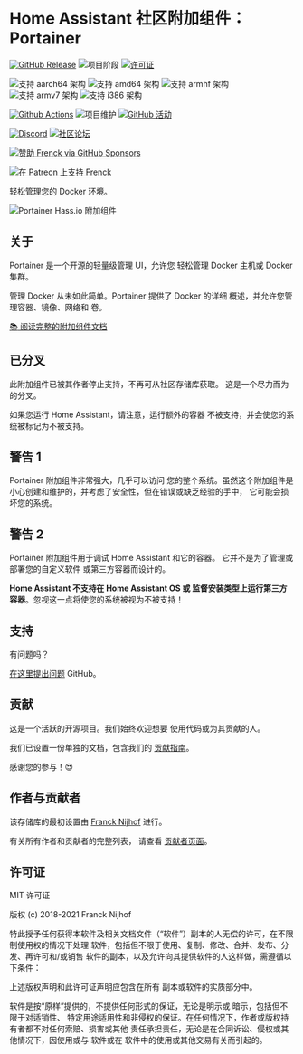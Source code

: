 # Home Assistant 社区附加组件：Portainer

[![GitHub Release][releases-shield]][releases]
![项目阶段][project-stage-shield]
[![许可证][license-shield]](LICENSE.md)

![支持 aarch64 架构][aarch64-shield]
![支持 amd64 架构][amd64-shield]
![支持 armhf 架构][armhf-shield]
![支持 armv7 架构][armv7-shield]
![支持 i386 架构][i386-shield]

[![Github Actions][github-actions-shield]][github-actions]
![项目维护][maintenance-shield]
[![GitHub 活动][commits-shield]][commits]

[![Discord][discord-shield]][discord]
[![社区论坛][forum-shield]][forum]

[![赞助 Frenck via GitHub Sponsors][github-sponsors-shield]][github-sponsors]

[![在 Patreon 上支持 Frenck][patreon-shield]][patreon]

轻松管理您的 Docker 环境。

![Portainer Hass.io 附加组件](images/screenshot.png)

## 关于

Portainer 是一个开源的轻量级管理 UI，允许您
轻松管理 Docker 主机或 Docker 集群。

管理 Docker 从未如此简单。Portainer 提供了 Docker 的详细
概述，并允许您管理容器、镜像、网络和
卷。

[:books: 阅读完整的附加组件文档][docs]

## 已分叉

此附加组件已被其作者停止支持，不再可从社区存储库获取。
这是一个尽力而为的分叉。

如果您运行 Home Assistant，请注意，运行额外的容器
不被支持，并会使您的系统被标记为不被支持。

## 警告 1

Portainer 附加组件非常强大，几乎可以访问
您的整个系统。虽然这个附加组件是小心创建和维护的，并考虑了安全性，但在错误或缺乏经验的手中，
它可能会损坏您的系统。

## 警告 2

Portainer 附加组件用于调试 Home Assistant 和它的容器。
它并不是为了管理或部署您的自定义软件
或第三方容器而设计的。

**Home Assistant 不支持在 Home Assistant OS 或
监督安装类型上运行第三方容器**。忽视这一点将使您的系统被视为不被支持！

## 支持

有问题吗？

[在这里提出问题][issue] GitHub。

## 贡献

这是一个活跃的开源项目。我们始终欢迎想要
使用代码或为其贡献的人。

我们已设置一份单独的文档，包含我们的
[贡献指南](,github/CONTRIBUTING.md)。

感谢您的参与！:heart_eyes:

## 作者与贡献者

该存储库的最初设置由 [Franck Nijhof][frenck] 进行。

有关所有作者和贡献者的完整列表，
请查看 [贡献者页面][contributors]。

## 许可证

MIT 许可证

版权 (c) 2018-2021 Franck Nijhof

特此授予任何获得本软件及相关文档文件（“软件”）副本的人无偿的许可，在不限制使用权的情况下处理
软件，包括但不限于使用、复制、修改、合并、发布、分发、再许可和/或销售
软件的副本，以及允许向其提供软件的人这样做，需遵循以下条件：

上述版权声明和此许可证声明应包含在所有
副本或软件的实质部分中。

软件是按“原样”提供的，不提供任何形式的保证，无论是明示或
暗示，包括但不限于对适销性、
特定用途适用性和非侵权的保证。在任何情况下，作者或版权持有者都不对任何索赔、损害或其他
责任承担责任，无论是在合同诉讼、侵权或其他情况下，因使用或与
软件或在
软件中的使用或其他交易有关而引起的。

[aarch64-shield]: https://img.shields.io/badge/aarch64-yes-green.svg
[amd64-shield]: https://img.shields.io/badge/amd64-yes-green.svg
[armhf-shield]: https://img.shields.io/badge/armhf-yes-green.svg
[armv7-shield]: https://img.shields.io/badge/armv7-yes-green.svg
[commits-shield]: https://img.shields.io/github/commit-activity/y/hassio-addons/addon-portainer.svg
[commits]: https://github.com/hassio-addons/addon-portainer/commits/main
[contributors]: https://github.com/hassio-addons/addon-portainer/graphs/contributors
[discord-ha]: https://discord.gg/c5DvZ4e
[discord-shield]: https://img.shields.io/discord/478094546522079232.svg
[discord]: https://discord.me/hassioaddons
[docs]: https://github.com/hassio-addons/addon-portainer/blob/main/portainer/DOCS.md
[forum-shield]: https://img.shields.io/badge/community-forum-brightgreen.svg
[forum]: https://community.home-assistant.io/t/home-assistant-community-add-on-portainer/68836?u=frenck
[frenck]: https://github.com/frenck
[github-actions-shield]: https://github.com/hassio-addons/addon-portainer/workflows/CI/badge.svg
[github-actions]: https://github.com/hassio-addons/addon-portainer/actions
[github-sponsors-shield]: https://frenck.dev/wp-content/uploads/2019/12/github_sponsor.png
[github-sponsors]: https://github.com/sponsors/frenck
[i386-shield]: https://img.shields.io/badge/i386-no-red.svg
[issue]: https://github.com/hassio-addons/addon-portainer/issues
[license-shield]: https://img.shields.io/github/license/hassio-addons/addon-portainer.svg
[maintenance-shield]: https://img.shields.io/maintenance/yes/2021.svg
[patreon-shield]: https://frenck.dev/wp-content/uploads/2019/12/patreon.png
[patreon]: https://www.patreon.com/frenck
[project-stage-shield]: https://img.shields.io/badge/project%20stage-%20!%20DEPRECATED%20%20%20!-ff0000.svg
[reddit]: https://reddit.com/r/homeassistant
[releases-shield]: https://img.shields.io/github/release/hassio-addons/addon-portainer.svg
[releases]: https://github.com/hassio-addons/addon-portainer/releases
[repository]: https://github.com/hassio-addons/repository